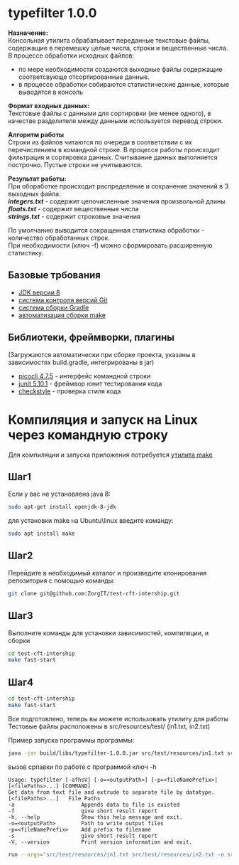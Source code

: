# typefilter 1.0.0

**Назначение:**<br>
Консольная утилита обрабатывает переданные текстовые файлы, содержащие в перемешку целые числа, строки и
вещественные числа. В процессе обработки исходных файлов:<br>

- по мере необходимости создаются выходные файлы содержащие соответсвующе
  отсортированные данные.
- в процессе обработки собираются статистические данные, которые выводятся в консоль

**Формат входных данных:**<br>
Текстовые файлы с данными для сортировки (не менее одного), в качестве разделителя между данными используется перевод
строки.

**Алгоритм работы** <br>
Строки из файлов читаются по очереди в соответствии с их перечислением в командной строке. В процессе работы происходит
фильтрация и сортировка данных. Считывание данных выполняется построчно. Пустые строки не учитываются.

**Результат работы:**<br>
При обоработке происходит распределение и сохранение значений в 3 выходных файла:<br>
***integers.txt*** - содержит целочисленные значения произвольной длины<br>
***floats.txt*** - содержит вещественные числа <br>
***strings.txt*** - содержит строковые значения<br>

По умолчанию выводится сокращенная статистика обработки - количество обработанных строк.<br>
При необходимости (ключ -f)  можно сформировать расширенную статистику.

## Базовые трбования

- [JDK версии 8](https://www.java.com/ru/download/manual.jsp)
- [система контроля версий Git](https://git-scm.com/downloads)
- [система сборки Gradle](https://gradle.org/install/)
- [автоматизация сборки make](https://gnuwin32.sourceforge.net/packages/make.htm)

## Библиотеки, фреймворки, плагины

(Загружаются автоматически при сборке проекта, указаны в зависимостях build.gradle, интегрированы в jar)

- [picocli 4.7.5](https://picocli.info/) - интерфейс командной строки
- [junit 5.10.1](https://junit.org/junit5/docs/snapshot/release-notes/index.html#release-notes-5.10.1) - фреймвор юнит
  тестирования кода
- [checkstyle](https://checkstyle.sourceforge.io/) - проверка стиля кода

# Компиляция и запуск на Linux через командную строку

Для компиляции и запуска приложения потребуется [утилита make](https://gnuwin32.sourceforge.net/packages/make.htm)<br>

## Шаг1

Если у вас не установлена java 8:

```bash
sudo apt-get install openjdk-8-jdk
```

для установки make на Ubuntu\linux введите команду:

```bash
sudo apt install make
```

## Шаг2

Перейдите в необходимый каталог и произведите клонирования репозитория с помощью команды:

```bash
git clone git@github.com:ZorgIT/test-cft-intership.git
```

## Шаг3

Выполните команды для установки зависимостей, компиляции, и сборки

```bash
cd test-cft-intership
make fast-start
```

## Шаг4

```bash
cd test-cft-intership
make fast-start
```

Все подготовлено, теперь вы можете использовать утилиту для работы <br>
Тестовые файлы расположены в src/resources/test/ (in1.txt, in2.txt)

Пример запуска программы программы:

```bash
java -jar build/libs/typefilter-1.0.0.jar src/test/resources/in1.txt src/test/resources/in2.txt
```

вызов српавки по работе с программой ключ -h

```
Usage: typefilter [-afhsV] [-o=<outputPath>] [-p=<fileNamePrefix>]
[<filePaths>...] [COMMAND]
Get data from text file and extrude to separate file by datatype.
[<filePaths>...]   File Paths
-a                     Appends data to file is existed
-f                     give short result report
-h, --help             Show this help message and exit.
-o=<outputPath>        Path to write output files
-p=<fileNamePrefix>    Add prefix to filename
-s                     give short result report
-V, --version          Print version information and exit.
```

```bash
run --args="src/test/resources/in1.txt src/test/resources/in2.txt -o src/test/resources/output -s -f"
```



